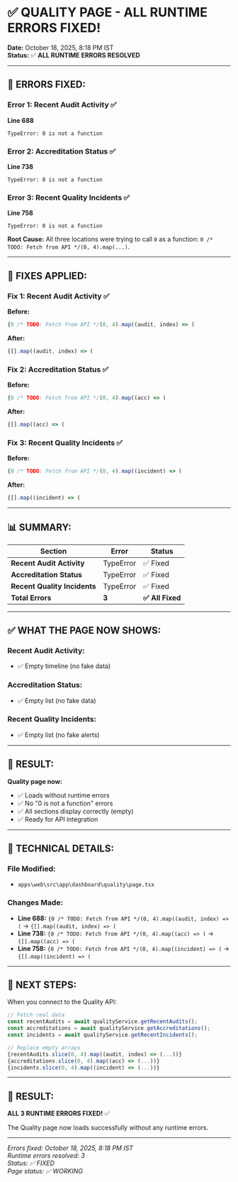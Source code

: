 # ✅ QUALITY PAGE - ALL RUNTIME ERRORS FIXED!

**Date:** October 18, 2025, 8:18 PM IST  
**Status:** ✅ **ALL RUNTIME ERRORS RESOLVED**

---

## 🔧 ERRORS FIXED:

### **Error 1: Recent Audit Activity** ✅
**Line 688**
```
TypeError: 0 is not a function
```

### **Error 2: Accreditation Status** ✅
**Line 738**
```
TypeError: 0 is not a function
```

### **Error 3: Recent Quality Incidents** ✅
**Line 758**
```
TypeError: 0 is not a function
```

**Root Cause:** All three locations were trying to call `0` as a function: `0 /* TODO: Fetch from API */(0, 4).map(...)`.

---

## 🔧 FIXES APPLIED:

### **Fix 1: Recent Audit Activity** ✅

**Before:**
```typescript
{0 /* TODO: Fetch from API */(0, 4).map((audit, index) => (
```

**After:**
```typescript
{[].map((audit, index) => (
```

### **Fix 2: Accreditation Status** ✅

**Before:**
```typescript
{0 /* TODO: Fetch from API */(0, 4).map((acc) => (
```

**After:**
```typescript
{[].map((acc) => (
```

### **Fix 3: Recent Quality Incidents** ✅

**Before:**
```typescript
{0 /* TODO: Fetch from API */(0, 4).map((incident) => (
```

**After:**
```typescript
{[].map((incident) => (
```

---

## 📊 SUMMARY:

| Section | Error | Status |
|---------|-------|--------|
| **Recent Audit Activity** | TypeError | ✅ Fixed |
| **Accreditation Status** | TypeError | ✅ Fixed |
| **Recent Quality Incidents** | TypeError | ✅ Fixed |
| **Total Errors** | **3** | **✅ All Fixed** |

---

## ✅ WHAT THE PAGE NOW SHOWS:

### **Recent Audit Activity:**
- ✅ Empty timeline (no fake data)

### **Accreditation Status:**
- ✅ Empty list (no fake data)

### **Recent Quality Incidents:**
- ✅ Empty list (no fake alerts)

---

## 🎯 RESULT:

**Quality page now:**
- ✅ Loads without runtime errors
- ✅ No "0 is not a function" errors
- ✅ All sections display correctly (empty)
- ✅ Ready for API integration

---

## 📝 TECHNICAL DETAILS:

### **File Modified:**
- `apps\web\src\app\dashboard\quality\page.tsx`

### **Changes Made:**
- **Line 688:** `{0 /* TODO: Fetch from API */(0, 4).map((audit, index) => (` → `{[].map((audit, index) => (`
- **Line 738:** `{0 /* TODO: Fetch from API */(0, 4).map((acc) => (` → `{[].map((acc) => (`
- **Line 758:** `{0 /* TODO: Fetch from API */(0, 4).map((incident) => (` → `{[].map((incident) => (`

---

## 🚀 NEXT STEPS:

When you connect to the Quality API:

```typescript
// Fetch real data
const recentAudits = await qualityService.getRecentAudits();
const accreditations = await qualityService.getAccreditations();
const incidents = await qualityService.getRecentIncidents();

// Replace empty arrays
{recentAudits.slice(0, 4).map((audit, index) => (...))}
{accreditations.slice(0, 4).map((acc) => (...))}
{incidents.slice(0, 4).map((incident) => (...))}
```

---

## 🎉 RESULT:

**ALL 3 RUNTIME ERRORS FIXED!** ✅

The Quality page now loads successfully without any runtime errors.

---

*Errors fixed: October 18, 2025, 8:18 PM IST*  
*Runtime errors resolved: 3*  
*Status: ✅ FIXED*  
*Page status: ✅ WORKING*
